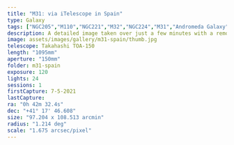 ```yaml
---
title: "M31: via iTelescope in Spain"
type: Galaxy
tags: ["NGC205","M110","NGC221","M32","NGC224","M31","Andromeda Galaxy"]
description: A detailed image taken over just a few minutes with a remotely controlled telescope in Spain.
image: assets/images/gallery/m31-spain/thumb.jpg
telescope: Takahashi TOA-150
length: "1095mm"
aperture: "150mm"
folder: m31-spain
exposure: 120
lights: 24
sessions: 1
firstCapture: 7-5-2021 
lastCapture:
ra: "0h 42m 32.4s"
dec: "+41° 17' 46.608"
size: "97.204 x 108.513 arcmin"
radius: "1.214 deg"
scale: "1.675 arcsec/pixel"
---
```

